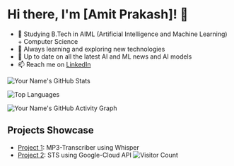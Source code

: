 # Hi there, I'm [Amit Prakash]! 👋
- 🚀 Studying B.Tech in AIML (Artificial Intelligence and Machine Learning) + Computer Science
- 🌱 Always learning and exploring new technologies
- 📰 Up to date on all the latest AI and ML news and AI models
- 📫 Reach me on [LinkedIn](www.linkedin.com/in/amit-prakash2005)

![Your Name's GitHub Stats](https://github-readme-stats.vercel.app/api?username=yourusername&show_icons=true)

![Top Languages](https://github-readme-stats.vercel.app/api/top-langs/?username=yourusername)

![Your Name's GitHub Activity Graph](https://activity-graph.herokuapp.com/graph?username=yourusername&bg_color=ffffff&color=000000&line=000000&point=00FF00)

## Projects Showcase
- [Project 1](https://github.com/WazupSteve/MP3-Transcription): MP3-Transcriber using Whisper
- [Project 2](https://github.com/WazupSteve/Speech-To-Text): STS using Google-Cloud API
![Visitor Count](https://profile-counter.glitch.me/{yourusername}/count.svg)
